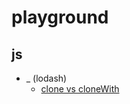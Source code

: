 # playground

## js
- _ (lodash)
  - [clone vs cloneWith](https://www.geeksforgeeks.org/lodash-_-clonewith-method/)
  
